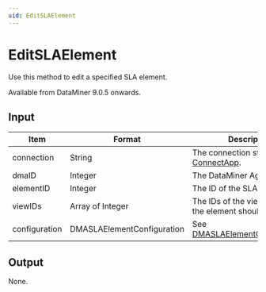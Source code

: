 ```yaml
---
uid: EditSLAElement
---
```


# EditSLAElement

Use this method to edit a specified SLA element.

Available from DataMiner 9.0.5 onwards.

## Input

| Item          | Format                      | Description                                                                               |
|---------------|-----------------------------|-------------------------------------------------------------------------------------------|
| connection    | String                      | The connection string. See [ConnectApp](xref:ConnectApp).                                 |
| dmaID         | Integer                     | The DataMiner Agent ID.                                                                   |
| elementID     | Integer                     | The ID of the SLA element.                                                                |
| viewIDs       | Array of Integer            | The IDs of the views in which the element should be created.                              |
| configuration | DMASLAElementConfiguration | See [DMASLAElementConfiguration](xref:DMASLAElementConfiguration). |

## Output

None.
